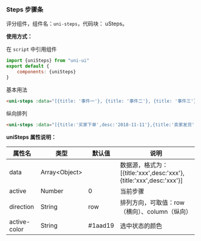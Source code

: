### Steps 步骤条

评分组件，组件名：``uni-steps``，代码块： uSteps。

**使用方式：**

在 ``script`` 中引用组件 

```javascript
import {uniSteps} from "uni-ui"
export default {
    components: {uniSteps}
}
```

基本用法

```html
<uni-steps :data="[{title: '事件一'}, {title: '事件二'}, {title: '事件三'}, {title: '事件四'}]" :active="1"></uni-steps>
```

纵向排列

```html
<uni-steps :data="[{title:'买家下单',desc:'2018-11-11'},{title:'卖家发货',desc:'2018-11-12'},{title:'买家签收',desc:'2018-11-13'},{title:'交易完成',desc:'2018-11-14'}]" direction="column" :active="2"></uni-steps>
```



**uniSteps 属性说明：**

|属性名|类型|默认值	|说明|
|---|----|---|---|
|data|Array&lt;Object&gt;||数据源，格式为：[{title:'xxx',desc:'xxx'},{title:'xxx',desc:'xxx'}]|
|active|Number|0|当前步骤|
|direction|String|row|排列方向，可取值：row（横向）、column（纵向）|
|active-color|String|#1aad19|选中状态的颜色|